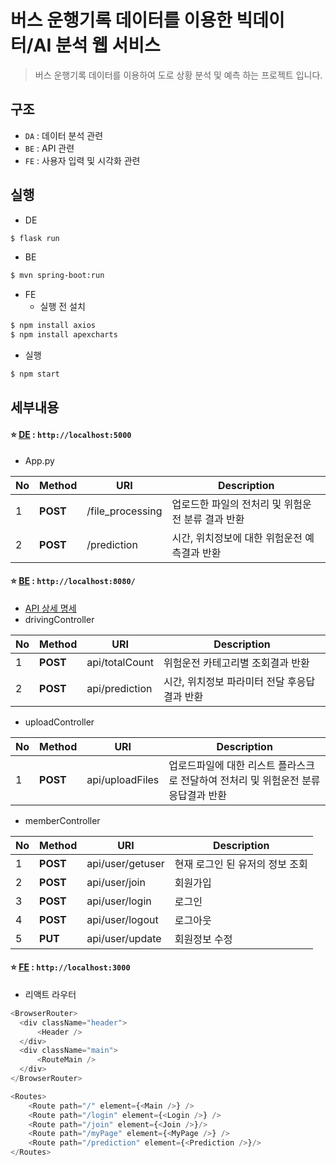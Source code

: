 # 버스 운행기록 데이터를 이용한 빅데이터/AI 분석 웹 서비스

> 버스 운행기록 데이터를 이용하여 도로 상황 분석 및 예측 하는 프로젝트 입니다.

## 구조
- `DA` : 데이터 분석 관련
- `BE` : API 관련
- `FE` : 사용자 입력 및 시각화 관련

## 실행
- DE
```bash
$ flask run
```

- BE
```bash
$ mvn spring-boot:run
```

- FE
   - 실행 전 설치
```bash
$ npm install axios
$ npm install apexcharts
```
   - 실행
```bash
$ npm start
```

## 세부내용
#### ⭐ [DE](https://github.com/bm20050/driving-record-analysis-for-web-service/tree/main/flask) : `http://localhost:5000`
- App.py

| **No** | **Method** | **URI**        | **Description**                              |
| ------ | ---------- | -------------- | -------------------------------------------- |
| 1      | **POST**   | /file_processing | 업로드한 파일의 전처리 및 위험운전 분류 결과 반환            |
| 2      | **POST**   | /prediction | 시간, 위치정보에 대한 위험운전 예측결과 반환 |

#### ⭐ [BE](https://github.com/bm20050/driving-record-analysis-for-web-service/tree/main/springboot) : `http://localhost:8080/`
- [API 상세 명세](https://github.com/bm20050/driving-record-analysis-for-web-service/blob/main/springboot/API%EB%AA%85%EC%84%B8_v0.1_20230619.pdf)
- drivingController

| **No** | **Method** | **URI**        | **Description**                              |
| ------ | ---------- | -------------- | -------------------------------------------- |
| 1      | **POST**   | api/totalCount | 위험운전 카테고리별 조회결과 반환            |
| 2      | **POST**   | api/prediction | 시간, 위치정보 파라미터 전달 후응답결과 반환 |

- uploadController

| **No** | **Method** | **URI**         | **Description**                                              |
| ------ | ---------- | --------------- | ------------------------------------------------------------ |
| 1      | **POST**   | api/uploadFiles | 업로드파일에 대한 리스트 플라스크로 전달하여 전처리 및 위험운전 분류 응답결과 반환 |

- memberController

| **No** | **Method** | **URI**          | **Description**                 |
| ------ | ---------- | ---------------- | ------------------------------- |
| 1      | **POST**   | api/user/getuser | 현재 로그인 된 유저의 정보 조회 |
| 2      | **POST**   | api/user/join    | 회원가입                        |
| 3      | **POST**   | api/user/login   | 로그인                          |
| 4      | **POST**   | api/user/logout  | 로그아웃                        |
| 5      | **PUT**    | api/user/update  | 회원정보 수정                   |

#### ⭐ [FE](https://github.com/bm20050/driving-record-analysis-for-web-service/tree/main/frontend/jupiter_front) : `http://localhost:3000`
- 리액트 라우터
```javascript
<BrowserRouter>
  <div className="header">
      <Header />
  </div>
  <div className="main">
      <RouteMain />
  </div>
</BrowserRouter>
```
```javascript                   
<Routes>
    <Route path="/" element={<Main />} />
    <Route path="/login" element={<Login />} />
    <Route path="/join" element={<Join />}/>
    <Route path="/myPage" element={<MyPage />} />
    <Route path="/prediction" element={<Prediction />}/>
</Routes>
```
